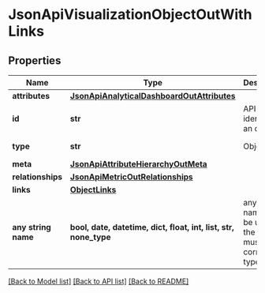 # JsonApiVisualizationObjectOutWithLinks


## Properties
Name | Type | Description | Notes
------------ | ------------- | ------------- | -------------
**attributes** | [**JsonApiAnalyticalDashboardOutAttributes**](JsonApiAnalyticalDashboardOutAttributes.md) |  | 
**id** | **str** | API identifier of an object | 
**type** | **str** | Object type | defaults to "visualizationObject"
**meta** | [**JsonApiAttributeHierarchyOutMeta**](JsonApiAttributeHierarchyOutMeta.md) |  | [optional] 
**relationships** | [**JsonApiMetricOutRelationships**](JsonApiMetricOutRelationships.md) |  | [optional] 
**links** | [**ObjectLinks**](ObjectLinks.md) |  | [optional] 
**any string name** | **bool, date, datetime, dict, float, int, list, str, none_type** | any string name can be used but the value must be the correct type | [optional]

[[Back to Model list]](../README.md#documentation-for-models) [[Back to API list]](../README.md#documentation-for-api-endpoints) [[Back to README]](../README.md)


